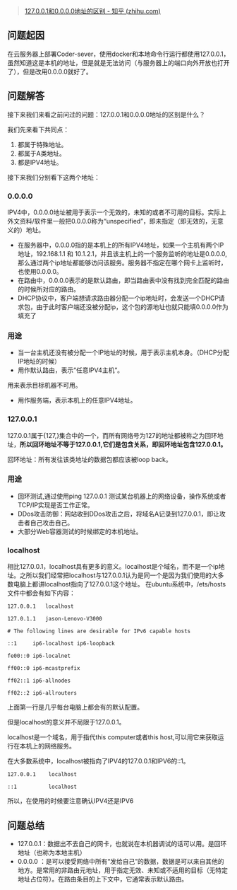 > [127.0.0.1和0.0.0.0地址的区别 - 知乎 (zhihu.com)](https://zhuanlan.zhihu.com/p/72988255)

## 问题起因
在云服务器上部署Coder-sever，使用docker和本地命令行运行都使用127.0.0.1，虽然知道这是本机的地址，但是就是无法访问（与服务器上的端口向外开放也打开了），但是改用0.0.0.0就好了。
## 问题解答
接下来我们来看之前问过的问题：127.0.0.1和0.0.0.0地址的区别是什么？

我们先来看下共同点：

1. 都属于特殊地址。
2. 都属于A类地址。
3. 都是IPV4地址。

接下来我们分别看下这两个地址：
### 0.0.0.0

IPV4中，0.0.0.0地址被用于表示一个无效的，未知的或者不可用的目标。实际上外文资料/软件里一般把0.0.0.0称为“unspecified”，即未指定（即无效的，无意义的）地址。

- 在服务器中，0.0.0.0指的是本机上的所有IPV4地址，如果一个主机有两个IP地址，192.168.1.1 和 10.1.2.1，并且该主机上的一个服务监听的地址是0.0.0.0,那么通过两个ip地址都能够访问该服务。服务器不指定在哪个网卡上监听时，也使用0.0.0.0。
- 在路由中，0.0.0.0表示的是默认路由，即当路由表中没有找到完全匹配的路由的时候所对应的路由。
- DHCP协议中，客户端想请求路由器分配一个ip地址时，会发送一个DHCP请求包，由于此时客户端还没被分配ip，这个包的源地址也就只能填0.0.0.0作为填充了

### 用途

- 当一台主机还没有被分配一个IP地址的时候，用于表示主机本身。（DHCP分配IP地址的时候）
- 用作默认路由，表示”任意IPV4主机”。

用来表示目标机器不可用。

- 用作服务端，表示本机上的任意IPV4地址。

### 127.0.0.1

127.0.0.1属于{127,}集合中的一个，而所有网络号为127的地址都被称之为回环地址，**所以回环地址不等于127.0.0.1,它们是包含关系，即回环地址包含127.0.0.1。**

回环地址：所有发往该类地址的数据包都应该被loop back。

### 用途

- 回环测试,通过使用ping 127.0.0.1 测试某台机器上的网络设备，操作系统或者TCP/IP实现是否工作正常。
- DDos攻击防御：网站收到DDos攻击之后，将域名A记录到127.0.0.1，即让攻击者自己攻击自己。
- 大部分Web容器测试的时候绑定的本机地址。

### localhost

相比127.0.0.1，localhost具有更多的意义。localhost是个域名，而不是一个ip地址。之所以我们经常把localhost与127.0.0.1认为是同一个是因为我们使用的大多数电脑上都讲localhost指向了127.0.0.1这个地址。
在ubuntu系统中，/ets/hosts文件中都会有如下内容：

```text
127.0.0.1   localhost

127.0.1.1   jason-Lenovo-V3000

# The following lines are desirable for IPv6 capable hosts

::1     ip6-localhost ip6-loopback

fe00::0 ip6-localnet

ff00::0 ip6-mcastprefix

ff02::1 ip6-allnodes

ff02::2 ip6-allrouters
```

上面第一行是几乎每台电脑上都会有的默认配置。

但是localhost的意义并不局限于127.0.0.1。

localhost是一个域名，用于指代this computer或者this host,可以用它来获取运行在本机上的网络服务。

在大多数系统中，localhost被指向了IPV4的127.0.0.1和IPV6的::1。

```text
127.0.0.1    localhost

::1          localhost
```

所以，在使用的时候要注意确认IPV4还是IPV6

## 问题总结
- 127.0.0.1：数据出不去自己的网卡，也就说在本机器调试的话可以用。是回环地址（也称为本地主机）
- 0.0.0.0 ：是可以接受网络中所有“发给自己”的数据，数据是可以来自其他的地方。是常用的非路由元地址，用于指定无效、未知或不适用的目标（无特定地址占位符）。在路由条目的上下文中，它通常表示默认路由。